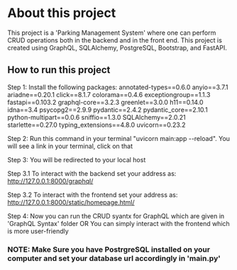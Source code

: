 # About this project
This project is a 'Parking Management System' where one can perform CRUD operations both in the backend and in the front end.
This project is created using GraphQL, SQLAlchemy, PostgreSQL, Bootstrap, and FastAPI.


## How to run this project

Step 1:
Install the following packages:
annotated-types==0.6.0
anyio==3.7.1
ariadne==0.20.1
click==8.1.7
colorama==0.4.6
exceptiongroup==1.1.3
fastapi==0.103.2
graphql-core==3.2.3
greenlet==3.0.0
h11==0.14.0
idna==3.4
psycopg2==2.9.9
pydantic==2.4.2
pydantic_core==2.10.1
python-multipart==0.0.6
sniffio==1.3.0
SQLAlchemy==2.0.21
starlette==0.27.0
typing_extensions==4.8.0
uvicorn==0.23.2


Step 2:
Run this command in your terminal "uvicorn main:app --reload".
You will see a link in your terminal, click on that


Step 3: 
You will be redirected to your local host
  
  Step 3.1
  To interact with the backend set your address as: http://127.0.0.1:8000/graphql/

  Step 3.2
  To interact with the frontend set your address as: http://127.0.0.1:8000/static/homepage.html/


Step 4: 
Now you can run the CRUD syantx for GraphQL which are given in 'GraphQL Syntax' folder 
OR
You can simply interact with the frontend which is more user-friendly


 ### NOTE: Make Sure you have PostrgreSQL installed on your computer and set your database url accordingly in 'main.py'
